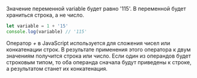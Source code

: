 Значение переменной variable будет равно '115'. В переменной будет храниться строка, а не число.

```js
let variable = 1 + '15'
console.log(variable) // '115'
```

Оператор _+_ в JavaScript используется для сложения чисел или конкатенации строк. В результате применения этого оператора к двум значениям получится строка или число. Если один из операндов будет строковым типом, то оба операнда сначала будут приведены к строке, а результатом станет их конкатенация.
